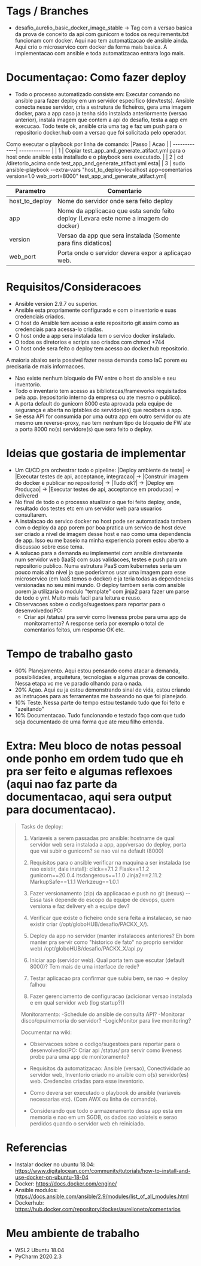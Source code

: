 # Tags / Branches
* desafio_aurelio_basic_docker_image_stable -> Tag com a versao basica da prova de conceito da api com gunicorn e todos os requirements.txt funcionam com docker. Aqui nao tem automatizacao de ansible ainda. Aqui crio o microservico com docker da forma mais basica. A implementacao com ansible e toda automatizacao entrara logo mais.

# Documentaçao: Como fazer deploy 
* Todo o processo automatizado consiste em: Executar comando no ansible para fazer deploy em um servidor especifico (dev/tests). Ansible conecta nesse servidor, cria a estrutura de ficheiros, gera uma imagem docker, para a app caso ja tenha sido instalada anteriormente (versao anterior), instala imagem que contem a api do desafio, testa a app em execucao. Todo teste ok, ansible cria uma tag e faz um push para o repositorio docker.hub com a versao que foi solicitada pelo operador.

Como executar o playbook por linha de comando:
|Passo | Acao |
| -------------| ------------- |
| 1 | Copiar test_app_and_generate_atifact.yml para o host onde ansible esta installado e o playbook sera executado. |
| 2 | cd /diretorio_acima onde test_app_and_generate_atifact.yml esta|
| 3 | sudo ansible-playbook --extra-vars "host_to_deploy=localhost app=comentarios version=1.0 web_port=8000" test_app_and_generate_atifact.yml|

|Parametro|Comentario|
|---|---|
|host_to_deploy|Nome do servidor onde sera feito deploy|
|app|Nome da applicacao que esta sendo feito deploy (Levara este nome a imagem do docker)|
|version|Versao da app que sera instalada (Somente para fins didaticos)|
|web_port|Porta onde o servidor devera expor a aplicaçao web.|

# Requisitos/Consideracoes
* Ansible version 2.9.7 ou superior.
* Ansible esta propriamente configurado e com o inventorio e suas credenciais criados.
* O host do Ansible tem acesso a este repositorio git assim como as credenciais para acessa-lo criadas.
* O host onde a app sera instalada tem o servico docker instalado.
* O todos os diretorios e scripts sao criados com chmod +744
* O host onde sera feito o deploy tem acesso ao docker.hub repositorio.

A maioria abaixo seria possivel fazer nessa demanda como IaC porem eu precisaria de mais informacoes.

* Nao existe nenhum bloqueio de FW entre o host do ansible e seu inventorio.
* Todo o inventario tem acesso as bibliotecas/frameworks requisitados pela app. (repositorio interno da empresa ou ate mesmo o publico).
* A porta default do gunicorn 8000 esta aprovada pela equipe de segurança e aberta no iptables do servidor(es) que recebera a app.
* Se essa API for consumida por uma outra app em outro servidor ou ate mesmo um reverse-proxy, nao tem nenhum tipo de bloqueio de FW ate a porta 8000 no(s) servidore(s) que sera feito o deploy.

# Ideias que gostaria de implementar
* Um CI/CD pra orchestrar todo o pipeline:
|Deploy ambiente de teste| -> |Executar testes de api, acceptance, integracao| -> |Construir imagem do docker e publicar no repositorio| -> |Tudo ok?| -> |Deploy em Produçao| -> |Executar testes de api, acceptance em producao| -> delivered
* No final de todo o o processo atualizar o que foi feito deploy, onde, resultado dos testes etc em um servidor web para usuarios consultarem.
* A instalacao do servico docker no host pode ser automatizada tambem com o deploy da app porem por boa pratica um servico de host deve ser criado a nivel de imagem desse host e nao como uma dependencia de app. Isso eu me baseio na minha experiencia porem estou aberto a discussao sobre esse tema.
* A solucao para a demanda eu implementei com ansible diretamente num servidor web (IaaS) com suas validacoes, testes e push para um repositorio publico.
  Numa estrutura PaaS com kubernetes seria um pouco mais alto nivel ja que poderiamos usar uma imagem para esse microservico (em IaaS temos o docker) e ja teria todas as dependencias versionadas no seu mini mundo. O deploy tambem
  seria com ansible porem ja utilizaria o modulo "template" com jinja2 para fazer um parse de todo o yml. Muito mais facil para leitura e reuso.
* Observacoes sobre o codigo/sugestoes para reportar para o desenvolvedor/PO: 
   - Criar api /status/ pra servir como liveness probe para uma app de monitoramento? A response seria por exemplo o total de comentarios feitos, um response OK etc.

# Tempo de trabalho gasto
- 60% Planejamento. Aqui estou pensando como atacar a demanda, possibilidades, arquitetura, tecnologias e algumas provas de conceito. Nessa etapa vc me ve parado olhando para o nada.
- 20% Açao. Aqui eu ja estou demonstrando sinal de vida, estou criando as instruçoes para as ferramentas me baseando no que foi planejado.
- 10% Teste. Nessa parte do tempo estou testando tudo que foi feito e "azeitando" 
- 10% Documentacao. Tudo funcionando e testado faço com que tudo seja documentado de uma forma que ate meu filho entenda.

# Extra: Meu bloco de notas pessoal onde ponho em ordem tudo que eh pra ser feito e algumas reflexoes (aqui nao faz parte da documentacao, aqui sera output para documentacao).
> Tasks de deploy:
>	1. Variaveis a serem passadas pro ansible: 
>		hostname de qual servidor web sera instalada a app, 
>		app/versao do deploy, 
>		porta que vai subir o gunicorn? se nao vai na default (8000) 
>		
>	2. Requisitos para o ansible verificar na maquina a ser instalada (se nao existir, dale install):
>		click==7.1.2
>		Flask==1.1.2
>		gunicorn==20.0.4
>		itsdangerous==1.1.0
>		Jinja2==2.11.2
>		MarkupSafe==1.1.1
>		Werkzeug==1.0.1
>		
>	3. Fazer versionamento (zip) da applicacao e push no git (nexus) -- Essa task depende do escopo da equipe de devops, quem versiona e faz delivery eh a equipe dev?
>	4. Verificar que existe o ficheiro onde sera feita a instalacao, se nao existir criar (/opt/globoHUB/desafio/PACKX_X/).
>	5. Deploy da app no servidor (manter instalacoes anteriores? Eh bom manter pra servir como "historico de fato" no proprio servidor web) /opt/globoHUB/desafio/PACKX_X/api.py
>	6. Iniciar app (servidor web). Qual porta tem que escutar (default 8000)? Tem mais de uma interface de rede?
>	7. Testar aplicacao pra confirmar que subiu bem, se nao -> deploy falhou
>	8. Fazer gerenciamento de configuracao (adicionar versao instalada e em qual servidor web (log startup?))
>	
> Monitoramento:
> -Schedule do ansible de consulta API?
> -Monitorar disco/cpu/memoria do servidor? 
> -LogicMonitor para live monitoring?
> 
> Documentar na wiki:
> - Observacoes sobre o codigo/sugestoes para reportar para o desenvolvedor/PO: 
>     Criar api /status/ pra servir como liveness probe para uma app de monitoramento?
>
> - Requisitos da automatizacao: Ansible (versao), Conectividade ao servidor web, Inventorio criado no ansible com o(s) servidor(es) web. Credencias criadas para esse inventorio.
> - Como devera ser executado o playbook do ansible (variaveis necessarias etc). (Com AWX ou linha de comando).
> - Considerando que todo o armazenamento dessa app esta em memoria e nao em um SGDB, os dados sao volateis e serao perdidos quando o servidor web eh reiniciado.

# Referencias
- Instalar docker no ubuntu 18.04: https://www.digitalocean.com/community/tutorials/how-to-install-and-use-docker-on-ubuntu-18-04
- Docker: https://docs.docker.com/engine/
- Ansible modulos: https://docs.ansible.com/ansible/2.9/modules/list_of_all_modules.html
- Dockerhub: https://hub.docker.com/repository/docker/aurelioneto/comentarios

# Meu ambiente de trabalho
- WSL2 Ubuntu 18.04
- PyCharm 2020.2.3
